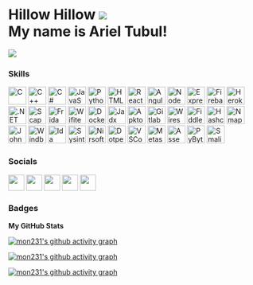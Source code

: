 # Hillow Hillow ![](https://user-images.githubusercontent.com/18350557/176309783-0785949b-9127-417c-8b55-ab5a4333674e.gif) <br /> My name is Ariel Tubul!

![](https://komarev.com/ghpvc/?username=mon231)

### Skills

<p align="left">
<a href="https://www.gnu.org/software/gnu-c-manual/gnu-c-manual.html" target="_blank" rel="noreferrer"><img src="https://raw.githubusercontent.com/danielcranney/readme-generator/main/public/icons/skills/c-colored.svg" width="36" height="36" title="C" /></a>
<a href="https://docs.microsoft.com/en-us/cpp/" target="_blank" rel="noreferrer"><img src="https://raw.githubusercontent.com/danielcranney/readme-generator/main/public/icons/skills/cplusplus-colored.svg" width="36" height="36" title="C++" /></a>
<a href="https://docs.microsoft.com/en-us/dotnet/csharp/" target="_blank" rel="noreferrer"><img src="https://raw.githubusercontent.com/danielcranney/readme-generator/main/public/icons/skills/csharp-colored.svg" width="36" height="36" title="C#" /></a>
<a href="https://developer.mozilla.org/en-US/docs/Web/JavaScript" target="_blank" rel="noreferrer"><img src="https://raw.githubusercontent.com/danielcranney/readme-generator/main/public/icons/skills/javascript-colored.svg" width="36" height="36" title="JavaScript" /></a>
<a href="https://www.python.org/" target="_blank" rel="noreferrer"><img src="https://raw.githubusercontent.com/danielcranney/readme-generator/main/public/icons/skills/python-colored.svg" width="36" height="36" title="Python" /></a>
<a href="https://developer.mozilla.org/en-US/docs/Glossary/HTML5" target="_blank" rel="noreferrer"><img src="https://raw.githubusercontent.com/danielcranney/readme-generator/main/public/icons/skills/html5-colored.svg" width="36" height="36" title="HTML5" /></a>
<a href="https://reactjs.org/" target="_blank" rel="noreferrer"><img src="https://raw.githubusercontent.com/danielcranney/readme-generator/main/public/icons/skills/react-colored.svg" width="36" height="36" title="React" /></a>
<a href="https://angular.io/" target="_blank" rel="noreferrer"><img src="https://raw.githubusercontent.com/danielcranney/readme-generator/main/public/icons/skills/angularjs-colored.svg" width="36" height="36" title="Angular" /></a>
<a href="https://nodejs.org/en/" target="_blank" rel="noreferrer"><img src="https://raw.githubusercontent.com/danielcranney/readme-generator/main/public/icons/skills/nodejs-colored.svg" width="36" height="36" title="NodeJS" /></a>
<a href="https://expressjs.com/" target="_blank" rel="noreferrer"><img src="https://raw.githubusercontent.com/danielcranney/readme-generator/main/public/icons/skills/express-colored.svg" width="36" height="36" title="Express" /></a>
<a href="https://firebase.google.com/" target="_blank" rel="noreferrer"><img src="https://raw.githubusercontent.com/danielcranney/readme-generator/main/public/icons/skills/firebase-colored.svg" width="36" height="36" title="Firebase" /></a>
<a href="https://www.heroku.com/" target="_blank" rel="noreferrer"><img src="https://raw.githubusercontent.com/danielcranney/readme-generator/main/public/icons/skills/heroku-colored.svg" width="36" height="36" title="Heroku" /></a>
<a href="https://dotnet.microsoft.com/en-us/" target="_blank" rel="noreferrer"><img src="https://raw.githubusercontent.com/danielcranney/readme-generator/main/public/icons/skills/dot-net-colored.svg" width="36" height="36" title=".NET" /></a>
<a href="https://scapy.net/" target="_blank" rel="noreferrer"><img src="https://scapy.net/favicon.ico" width="36" height="36" title="Scapy" /></a>
<a href="https://frida.re/" target="_blank" rel="noreferrer"><img src="https://frida.re/favicon.ico" width="36" height="36" title="Frida" /></a>
<a href="https://github.com/kimocoder/wifite2" target="_blank" rel="noreferrer"><img src="https://www.kali.org/tools/wifite/images/wifite-logo.svg" width="36" height="36" title="Wifite" /></a>
<a href="https://docker.com/" target="_blank" rel="noreferrer"><img src="https://docker.com/favicon.ico" width="36" height="36" title="Docker" /></a>
<a href="https://github.com/skylot/jadx" target="_blank" rel="noreferrer"><img src="https://raw.githubusercontent.com/skylot/jadx/master/jadx-gui/src/main/resources/logos/jadx-logo.png" width="36" height="36" title="Jadx" /></a>
<a href="https://ibotpeaches.github.io/Apktool/" target="_blank" rel="noreferrer"><img src="https://www.kali.org/tools/apktool/images/apktool-logo.svg" width="36" height="36" title="Apktool" /></a>
<a href="https://gitlab.com/gitlab-org/gitlab" target="_blank" rel="noreferrer"><img src="https://about.gitlab.com/images/press/press-kit-icon.svg" width="36" height="36" title="Gitlab" /></a>
<a href="https://www.wireshark.org/" target="_blank" rel="noreferrer"><img src="https://www.wireshark.org/assets/icons/favicon.ico" width="36" height="36" title="Wireshark" /></a>
<a href="https://www.telerik.com/fiddler" target="_blank" rel="noreferrer"><img src="https://www.telerik.com/favicon.ico" width="36" height="36" title="Fiddler" /></a>
<a href="https://hashcat.net/hashcat/" target="_blank" rel="noreferrer"><img src="https://raw.githubusercontent.com/scandium/hashcat-gui/master/src/images/icon_hashcat.ico" width="36" height="36" title="Hashcat" /></a>
<a href="https://nmap.org/" target="_blank" rel="noreferrer"><img src="https://nmap.org/images/nmap-logo-256x256.png" width="36" height="36" title="Nmap" /></a>
<a href="https://github.com/openwall/john" target="_blank" rel="noreferrer"><img src="https://www.kali.org/tools/john/images/john-logo.svg" width="36" height="36" title="JohnTheRipper" /></a>
<a href="https://learn.microsoft.com/en-us/windows-hardware/drivers/debugger/windbg-overview" target="_blank" rel="noreferrer"><img src="https://store-images.s-microsoft.com/image/apps.39430.14179965677555945.4511bc55-f511-4c63-a99c-6ff01f7fb0af.3a6d737d-da45-47ff-b99c-6a9438490a7e" width="36" height="36" title="Windbg" /></a>
<a href="https://hex-rays.com/ida-free/" target="_blank" rel="noreferrer"><img src="https://hex-rays.com/favicon/apple-icon.png" width="36" height="36" title="Ida" /></a>
<a href="https://learn.microsoft.com/en-us/sysinternals/" target="_blank" rel="noreferrer"><img src="https://learn.microsoft.com/en-us/sysinternals/media/index/sysinternals.png" width="36" height="36" title="Sysinternals" /></a>
<a href="https://www.nirsoft.net/" target="_blank" rel="noreferrer"><img src="https://www.nirsoft.net/favicon.ico" width="36" height="36" title="Nirsoft" /></a>
<a href="https://www.jetbrains.com/decompiler/" target="_blank" rel="noreferrer"><img src="https://resources.jetbrains.com/storage/products/dotpeek/img/meta/dotpeek_logo_300x300.png" width="36" height="36" title="Dotpeek" /></a>
<a href="https://code.visualstudio.com/" target="_blank" rel="noreferrer"><img src="https://code.visualstudio.com/favicon.ico" width="36" height="36" title="VSCode" /></a>
<a href="https://www.metasploit.com/" target="_blank" rel="noreferrer"><img src="https://www.metasploit.com/includes/images/favicon.ico" width="36" height="36" title="Metasploit" /></a>
<a href="https://en.wikipedia.org/wiki/X86_assembly_language" target="_blank" rel="noreferrer"><img src="https://static.thenounproject.com/png/4696737-200.png" width="36" height="36" title="Assembly" /></a>
<a href="https://docs.python.org/3/library/dis.html" target="_blank" rel="noreferrer"><img src="https://cdn1.iconfinder.com/data/icons/file-format-set/64/2895-512.png" width="36" height="36" title="PyByteCode" /></a>
<a href="https://source.android.com/docs/core/runtime/dalvik-bytecode" target="_blank" rel="noreferrer"><img src="https://www.file-extension.info/images/resource/formats/smali.png" width="36" height="36" title="Smali" /></a>
</p>

### Socials

<p align="left"> <a href="https://www.github.com/mon231" target="_blank" rel="noreferrer"><img src="https://raw.githubusercontent.com/danielcranney/readme-generator/main/public/icons/socials/github.svg" width="32" height="32" /></a> <a href="http://www.instagram.com/relarielrel" target="_blank" rel="noreferrer"><img src="https://raw.githubusercontent.com/danielcranney/readme-generator/main/public/icons/socials/instagram.svg" width="32" height="32" /></a> <a href="https://www.linkedin.com/in/ariel-tubul-a21b35235" target="_blank" rel="noreferrer"><img src="https://raw.githubusercontent.com/danielcranney/readme-generator/main/public/icons/socials/linkedin.svg" width="32" height="32" /></a> <a href="https://www.stackoverflow.com/users/7383823/r-e-l" target="_blank" rel="noreferrer"><img src="https://raw.githubusercontent.com/danielcranney/readme-generator/main/public/icons/socials/stackoverflow.svg" width="32" height="32" /></a> <a href="https://www.twitter.com/ArielTubul" target="_blank" rel="noreferrer"><img src="https://raw.githubusercontent.com/danielcranney/readme-generator/main/public/icons/socials/twitter.svg" width="32" height="32" /></a></p>

### Badges

<b>My GitHub Stats</b>

[![mon231's github activity graph](https://github-readme-activity-graph.vercel.app/graph?username=mon231&theme=react)](https://github.com/mon321)

[![mon231's github activity graph](https://github-readme-stats.vercel.app/api?username=mon231&show_icons=true&hide=&count_private=true&title_color=0891b2&text_color=ffffff&icon_color=0891b2&bg_color=1c1917&hide_border=true&show_icons=true)](https://github.com/mon321)

[![mon231's github activity graph](https://github-readme-stats.vercel.app/api/top-langs/?username=mon231&layout=pie&langs_count=10&title_color=0891b2&text_color=ffffff&icon_color=0891b2&bg_color=1c1917&hide_border=true&locale=en&custom_title=Top%20%Languages)](https://github.com/mon321)
